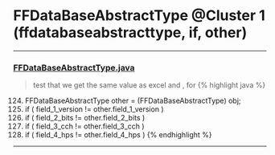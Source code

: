 # FFDataBaseAbstractType @Cluster 1 (ffdatabaseabstracttype, if, other)

***

### [FFDataBaseAbstractType.java](https://searchcode.com/codesearch/view/97384293/)
> test that we get the same value as excel and , for 
{% highlight java %}
124. FFDataBaseAbstractType other = (FFDataBaseAbstractType) obj;
125. if ( field_1_version != other.field_1_version )
127. if ( field_2_bits != other.field_2_bits )
129. if ( field_3_cch != other.field_3_cch )
131. if ( field_4_hps != other.field_4_hps )
{% endhighlight %}

***

